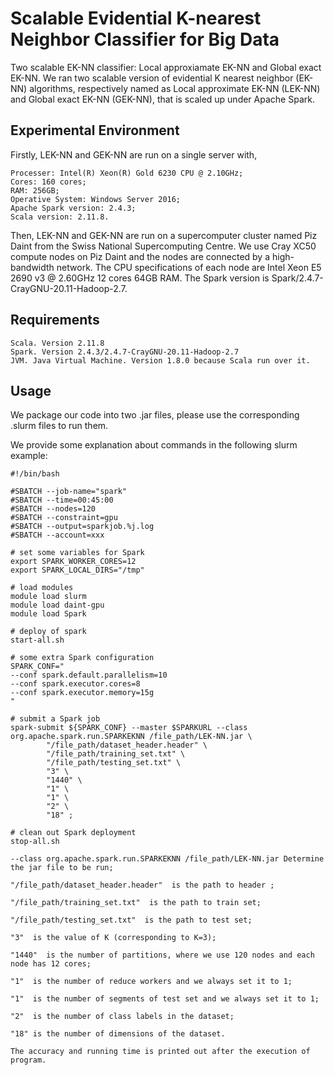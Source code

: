 # Scalable Evidential K-nearest Neighbor Classifier for Big Data

Two scalable EK-NN classifier: Local approxiamate EK-NN and Global exact EK-NN.
We ran two scalable version of evidential K nearest neighbor (EK-NN) algorithms, respectively named as Local approximate EK-NN (LEK-NN) and Global exact EK-NN (GEK-NN), that is scaled up under Apache Spark.

## Experimental Environment 

Firstly, LEK-NN and GEK-NN are run on a single server with,  

```
Processer: Intel(R) Xeon(R) Gold 6230 CPU @ 2.10GHz;
Cores: 160 cores; 
RAM: 256GB;
Operative System: Windows Server 2016;
Apache Spark version: 2.4.3;
Scala version: 2.11.8.
```

Then, LEK-NN and GEK-NN are run on a supercomputer cluster named Piz Daint from the Swiss National Supercomputing Centre. We use Cray XC50 compute nodes on Piz Daint and the nodes are connected by a high-bandwidth network. The CPU specifications of each node are Intel Xeon E5 2690 v3 @ 2.60GHz 12 cores 64GB RAM. The Spark version is Spark/2.4.7-CrayGNU-20.11-Hadoop-2.7.

## Requirements

```
Scala. Version 2.11.8
Spark. Version 2.4.3/2.4.7-CrayGNU-20.11-Hadoop-2.7
JVM. Java Virtual Machine. Version 1.8.0 because Scala run over it.
```

## Usage

We package our code into two .jar files, please use the corresponding .slurm files to run them. 

We provide some explanation about commands in the following slurm example:

```
#!/bin/bash

#SBATCH --job-name="spark"
#SBATCH --time=00:45:00
#SBATCH --nodes=120
#SBATCH --constraint=gpu
#SBATCH --output=sparkjob.%j.log
#SBATCH --account=xxx

# set some variables for Spark
export SPARK_WORKER_CORES=12
export SPARK_LOCAL_DIRS="/tmp"

# load modules
module load slurm
module load daint-gpu
module load Spark

# deploy of spark
start-all.sh

# some extra Spark configuration
SPARK_CONF="
--conf spark.default.parallelism=10
--conf spark.executor.cores=8
--conf spark.executor.memory=15g
"

# submit a Spark job
spark-submit ${SPARK_CONF} --master $SPARKURL --class org.apache.spark.run.SPARKEKNN /file_path/LEK-NN.jar \
		"/file_path/dataset_header.header" \
		"/file_path/training_set.txt" \
		"/file_path/testing_set.txt" \
		"3" \
		"1440" \
		"1" \
		"1" \
		"2" \
		"18" ;

# clean out Spark deployment
stop-all.sh

--class org.apache.spark.run.SPARKEKNN /file_path/LEK-NN.jar Determine the jar file to be run;

"/file_path/dataset_header.header"  is the path to header ;

"/file_path/training_set.txt"  is the path to train set;

"/file_path/testing_set.txt"  is the path to test set;

"3"  is the value of K (corresponding to K=3);

"1440"  is the number of partitions, where we use 120 nodes and each node has 12 cores;

"1"  is the number of reduce workers and we always set it to 1;

"1"  is the number of segments of test set and we always set it to 1;

"2"  is the number of class labels in the dataset;

"18" is the number of dimensions of the dataset.

The accuracy and running time is printed out after the execution of program.
```
